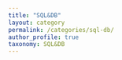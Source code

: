 ```yaml
---
title: "SQL&DB"
layout: category
permalink: /categories/sql-db/
author_profile: true
taxonomy: SQL&DB
---
```

